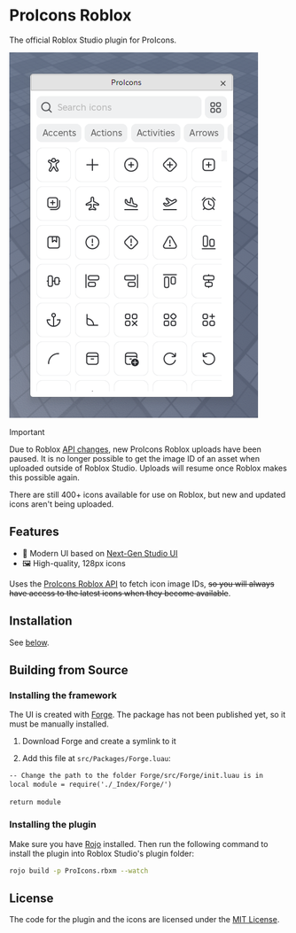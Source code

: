 # ProIcons Roblox
The official Roblox Studio plugin for ProIcons.

![Screenshot](./screenshot.png)

> [!IMPORTANT]  
> Due to Roblox [API changes](https://devforum.roblox.com/t/creator-action-required-new-asset-delivery-api-endpoints-for-community-tools/3574403), new ProIcons Roblox uploads have been paused. It is no longer possible to get the image ID of an asset when uploaded outside of Roblox Studio. Uploads will resume once Roblox makes this possible again.
>
> There are still 400+ icons available for use on Roblox, but new and updated icons aren't being uploaded.

## Features
- 📐 Modern UI based on [Next-Gen Studio UI](https://devforum.roblox.com/t/next-gen-studio-ui-preview-is-here-beta/3075390)
- 🖼️ High-quality, 128px icons

Uses the [ProIcons Roblox API](https://procode-software.github.io/proicons/docs/roblox-usage) to fetch icon image IDs, ~~so you will always have access to the latest icons when they become available~~.

## Installation
See [below](#building-from-source).

## Building from Source
### Installing the framework
The UI is created with [Forge](https://github.com/ProCode-Software/Forge). The package has not been published yet, so it must be manually installed.

1. Download Forge and create a symlink to it

2. Add this file at `src/Packages/Forge.luau`:
```luau
-- Change the path to the folder Forge/src/Forge/init.luau is in
local module = require('./_Index/Forge/')

return module
```
### Installing the plugin
Make sure you have [Rojo](https://rojo.space) installed. Then run the following command to install the plugin into Roblox Studio's plugin folder:
```bash
rojo build -p ProIcons.rbxm --watch
```

## License
The code for the plugin and the icons are licensed under the [MIT License](./LICENSE).